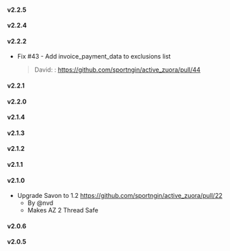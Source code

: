 #### v2.2.5
#### v2.2.4
#### v2.2.2
* Fix #43 - Add invoice_payment_data to exclusions list

  > David: : https://github.com/sportngin/active_zuora/pull/44

#### v2.2.1
#### v2.2.0
#### v2.1.4
#### v2.1.3
#### v2.1.2
#### v2.1.1
#### v2.1.0
* Upgrade Savon to 1.2 https://github.com/sportngin/active_zuora/pull/22
  - By @nvd
  - Makes AZ 2 Thread Safe
#### v2.0.6
#### v2.0.5
